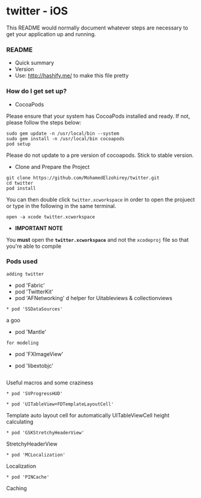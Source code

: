 
# twitter - iOS #

This README would normally document whatever steps are necessary to get your application up and running.

### README ###

* Quick summary
* Version
* Use: http://hashify.me/ to make this file pretty

### How do I get set up? ###

* CocoaPods

Please ensure that your system has CocoaPods installed and ready. If not, please follow the steps below:

```
sudo gem update -n /usr/local/bin --system 
sudo gem install -n /usr/local/bin cocoapods 
pod setup
```

Please do not update to a pre version of cocoapods. Stick to stable version.

* Clone and Prepare the Project

```
git clone https://github.com/MohamedElzohirey/twitter.git
cd twitter
pod install
```

You can then double click `twitter.xcworkspace` in order to open the projuect or type in the following in the same terminal.

```
open -a xcode twitter.xcworkspace
```

* **IMPORTANT NOTE**

You **must** open the **`twitter.xcworkspace`** and not the `xcodeproj` file so that you're able to compile

### Pods used ###
```
adding twitter
```
* pod 'Fabric'
*  pod 'TwitterKit'
* pod 'AFNetworking'
d helper for Uitableviews & collectionviews
```
* pod 'SSDataSources'
 ```
a goo
* pod 'Mantle'
 ```
for modeling
```
* pod 'FXImageView'

* pod 'libextobjc'  
  ```
 Useful macros and some craziness
```
* pod 'SVProgressHUD'

* pod 'UITableView+FDTemplateLayoutCell'
  ```
Template auto layout cell for automatically UITableViewCell height calculating
```
* pod 'GSKStretchyHeaderView'
  ```
StretchyHeaderView
```
* pod 'MCLocalization'
  ```
Localization
```
* pod 'PINCache'
  ```
Caching
```
